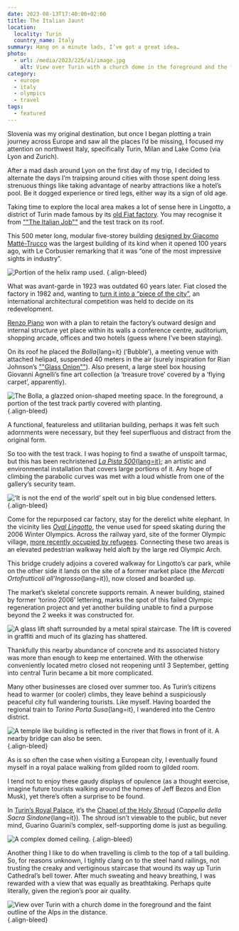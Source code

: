 ```yaml
---
date: 2023-08-13T17:40:00+02:00
title: The Italian Jaunt
location:
  locality: Turin
  country_name: Italy
summary: Hang on a minute lads, I’ve got a great idea…
photo:
  - url: /media/2023/225/a1/image.jpg
    alt: View over Turin with a church dome in the foreground and the faint outline of the Alps in the distance.
category:
  - europe
  - italy
  - olympics
  - travel
tags:
  - featured
---
```


Slovenia was my original destination, but once I began plotting a train journey across Europe and saw all the places I’d be missing, I focused my attention on northwest Italy, specifically Turin, Milan and Lake Como (via Lyon and Zurich).

After a mad dash around Lyon on the first day of my trip, I decided to alternate the days I’m traipsing around cities with those spent doing less strenuous things like taking advantage of nearby attractions like a hotel’s pool. Be it dogged experience or tired legs, either way its a sign of old age.

Taking time to explore the local area makes a lot of sense here in Lingotto, a district of Turin made famous by its [old Fiat factory][1]. You may recognise it from [""The Italian Job""][2] and the test track on its roof.

This 500 meter long, modular five-storey building [designed by Giacomo Matté-Trucco][3] was the largest building of its kind when it opened 100 years ago, with Le Corbusier remarking that it was “one of the most impressive sights in industry”.

![Portion of the helix ramp used.](/media/2023/225/a1/lingotto-ramp.jpg "A portion of one of the helix access ramps used to transport cars between floors.")
{.align-bleed}

What was avant-garde in 1923 was outdated 60 years later. Fiat closed the factory in 1982 and, wanting to [turn it into a “piece of the city”][4], an international architectural competition was held to decide on its redevelopment.

[Renzo Piano][5] won with a plan to retain the factory’s outward design and internal structure yet place within its walls a conference centre, auditorium, shopping arcade, offices and two hotels (guess where I’ve been staying).

On its roof he placed the _Bolla_{lang=it} (‘Bubble’), a meeting venue with attached helipad, suspended 40 meters in the air (surely inspiration for Rian Johnson’s [""Glass Onion""][6]). Also present, a large steel box housing Giovanni Agnelli’s fine art collection (a ‘treasure trove’ covered by a ‘flying carpet’, apparently).

![The Bolla, a glazzed onion-shaped meeting space. In the foreground, a portion of the test track partly covered with planting.](/media/2023/225/a1/lingotto-bubble.jpg "Lingotto’s Glass Onion.")
{.align-bleed}

A functional, featureless and utilitarian building, perhaps it was felt such adornments were necessary, but they feel superfluous and distract from the original form.

So too with the test track. I was hoping to find a swathe of unspoilt tarmac, but this has been rechristened [_La Pista 500_{lang=it}][7]; an artistic and environmental installation that covers large portions of it. Any hope of climbing the parabolic curves was met with a loud whistle from one of the gallery’s security team.

![‘It is not the end of the world’ spelt out in big blue condensed letters.](/media/2023/225/a1/lingotto-letters.jpg "When did writing random statements in big letters become considered art?")
{.align-bleed}

Come for the repurposed car factory, stay for the derelict white elephant. In the vicinity lies [_Oval Lingotto_][8], the venue used for speed skating during the 2006 Winter Olympics. Across the railway yard, site of the former Olympic village, [more recently occupied by refugees][9]. Connecting these two areas is an elevated pedestrian walkway held aloft by the large red Olympic Arch.

This bridge crudely adjoins a covered walkway for Lingotto’s car park, while on the other side it lands on the site of a former market place (the _Mercati Ortofrutticoli all’Ingrosso_{lang=it}), now closed and boarded up.

The market’s skeletal concrete supports remain. A newer building, stained by former ‘torino 2006’ lettering, marks the spot of this failed Olympic regeneration project and yet another building unable to find a purpose beyond the 2 weeks it was constructed for.

![A glass lift shaft surrounded by a metal spiral staircase. The lift is covered in graffiti and much of its glazing has shattered.](/media/2023/225/a1/ex-moi-lift.jpg "I would remark on the graffiti, but this is not an uncommon sight in Italy.")

Thankfully this nearby abundance of concrete and its associated history was more than enough to keep me entertained. With the otherwise conveniently located metro closed not reopening until 3 September, getting into central Turin became a bit more complicated.

Many other businesses are closed over summer too. As Turin’s citizens head to warmer (or cooler) climbs, they leave behind a suspiciously peaceful city full wandering tourists. Like myself. Having boarded the regional train to _Torino Porta Susa_{lang=it}, I wandered into the Centro district.

![A temple like building is reflected in the river that flows in front of it. A nearby bridge can also be seen.](/media/2023/225/a1/gran-madre-di-dio.jpg "Gran Madre di Dio on the eastern bank of the Po River.")
{.align-bleed}

As is so often the case when visiting a European city, I eventually found myself in a royal palace walking from gilded room to gilded room.

I tend not to enjoy these gaudy displays of opulence (as a thought exercise, imagine future tourists walking around the homes of Jeff Bezos and Elon Musk), yet there’s often a surprise to be found.

In [Turin’s Royal Palace][10], it’s the [Chapel of the Holy Shroud][11] (_Cappella della Sacra Sindone_{lang=it}). The shroud isn’t viewable to the public, but never mind, Guarino Guarini’s complex, self-supporting dome is just as beguiling.

![A complex domed ceiling.](/media/2023/225/a1/guarini-chapel-ceiling.jpg)
{.align-bleed}

Another thing I like to do when travelling is climb to the top of a tall building. So, for reasons unknown, I tightly clang on to the steel hand railings, not trusting the creaky and vertiginous staircase that wound its way up Turin Cathedral’s bell tower. After much sweating and heavy breathing, I was rewarded with a view that was equally as breathtaking. Perhaps quite literally, given the region’s poor air quality.

![View over Turin with a church dome in the foreground and the faint outline of the Alps in the distance.](/media/2023/225/a1/image.jpg)
{.align-bleed}

[1]: https://www.atlasobscura.com/places/fiat-lingotto-factory
[2]: https://www.imdb.com/title/tt0064505/
[3]: https://www.atlasofplaces.com/architecture/lingotto-factory/
[4]: https://www.domusweb.it/en/from-the-archive/2023/05/23/renzo-pianos-lingotto-project-turin---from-the-domus-archive.html
[5]: https://en.wikipedia.org/wiki/Renzo_Piano
[6]: https://www.imdb.com/title/tt11564570/
[7]: https://www.pinacoteca-agnelli.it/en/pista-500/
[8]: https://en.wikipedia.org/wiki/Oval_Lingotto
[9]: https://www.theguardian.com/cities/2016/mar/02/turin-refugees-italy-abandoned-olympic-village
[10]: https://en.wikipedia.org/wiki/Royal_Palace_of_Turin
[11]: https://en.wikipedia.org/wiki/Chapel_of_the_Holy_Shroud
